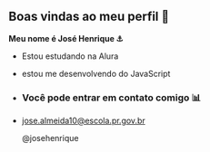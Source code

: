 ## Boas vindas ao meu perfil 🥇

**Meu nome é José Henrique ⚓**

- Estou estudando na Alura
- estou me desenvolvendo do JavaScript

- ### Você pode entrar em contato comigo 📊
- 
  jose.almeida10@escola.pr.gov.br

  @josehenrique
